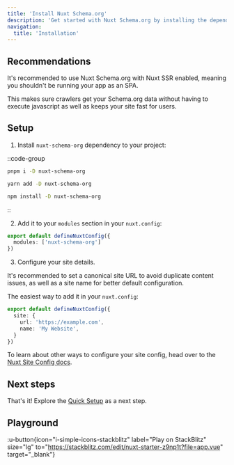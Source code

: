 ```yaml
---
title: 'Install Nuxt Schema.org'
description: 'Get started with Nuxt Schema.org by installing the dependency to your project.'
navigation:
  title: 'Installation'
---
```


## Recommendations

It's recommended to use Nuxt Schema.org with Nuxt SSR enabled, meaning you shouldn't be running your app as an SPA.

This makes sure crawlers get your Schema.org data without
having to execute javascript as well as keeps your site fast for users.

## Setup

1. Install `nuxt-schema-org` dependency to your project:

::code-group

```sh [pnpm]
pnpm i -D nuxt-schema-org
```

```bash [yarn]
yarn add -D nuxt-schema-org
```

```bash [npm]
npm install -D nuxt-schema-org
```

::

2. Add it to your `modules` section in your `nuxt.config`:

```ts [nuxt.config.ts]
export default defineNuxtConfig({
  modules: ['nuxt-schema-org']
})
```

3. Configure your site details.

It's recommended to set a canonical site URL to avoid duplicate content issues, as well as a site name
for better default configuration.

The easiest way to add it in your `nuxt.config`:

```ts [nuxt.config.ts]
export default defineNuxtConfig({
  site: {
    url: 'https://example.com',
    name: 'My Website',
  }
})
```

To learn about other ways to configure your site config, head over to the [Nuxt Site Config docs](/site-config/getting-started/how-it-works).

## Next steps

That's it! Explore the [Quick Setup](/schema-org/guides/quick-setup) as a next step.

## Playground

:u-button{icon="i-simple-icons-stackblitz" label="Play on StackBlitz" size="lg" to="https://stackblitz.com/edit/nuxt-starter-z9np1t?file=app.vue" target="_blank"}
